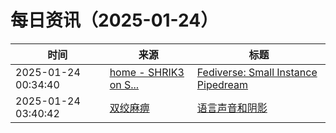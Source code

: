 ﻿# 每日资讯（2025-01-24）

|时间|来源|标题|
|---|---|---|
|2025-01-24 00:34:40|[home - SHRIK3 on S...](https://shrik3.com/index.xml)|[Fediverse: Small Instance Pipedream](https://shrik3.com/post/www/small_fedi_pipedream/)|
|2025-01-24 03:40:42|[双绞麻痹](https://numb.tech/atom.xml)|[语言声音和阴影](https://numb.tech/2025/01/24/language-sound-shadow/)|

